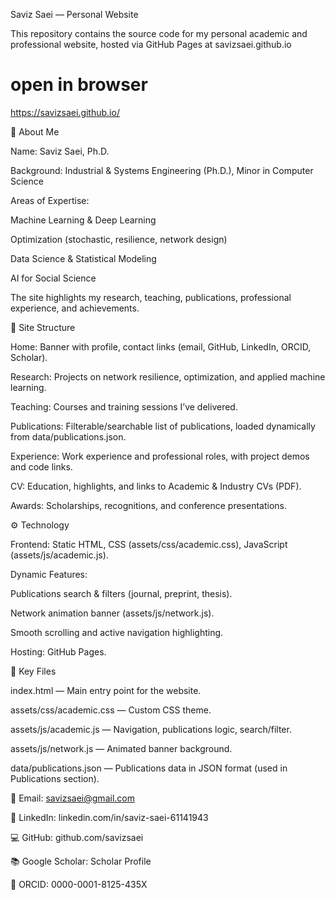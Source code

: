 Saviz Saei — Personal Website
<link rel="me" href="https://github.com/savizsaei">

This repository contains the source code for my personal academic and professional website, hosted via GitHub Pages at savizsaei.github.io
# open in browser
https://savizsaei.github.io/

🔎 About Me

Name: Saviz Saei, Ph.D.

Background: Industrial & Systems Engineering (Ph.D.), Minor in Computer Science

Areas of Expertise:

Machine Learning & Deep Learning

Optimization (stochastic, resilience, network design)

Data Science & Statistical Modeling

AI for Social Science

The site highlights my research, teaching, publications, professional experience, and achievements.

📂 Site Structure

Home: Banner with profile, contact links (email, GitHub, LinkedIn, ORCID, Scholar).

Research: Projects on network resilience, optimization, and applied machine learning.

Teaching: Courses and training sessions I’ve delivered.

Publications: Filterable/searchable list of publications, loaded dynamically from data/publications.json.

Experience: Work experience and professional roles, with project demos and code links.

CV: Education, highlights, and links to Academic & Industry CVs (PDF).

Awards: Scholarships, recognitions, and conference presentations.

⚙️ Technology

Frontend: Static HTML, CSS (assets/css/academic.css), JavaScript (assets/js/academic.js).

Dynamic Features:

Publications search & filters (journal, preprint, thesis).

Network animation banner (assets/js/network.js).

Smooth scrolling and active navigation highlighting.

Hosting: GitHub Pages.

📄 Key Files

index.html — Main entry point for the website.

assets/css/academic.css — Custom CSS theme.

assets/js/academic.js — Navigation, publications logic, search/filter.

assets/js/network.js — Animated banner background.

data/publications.json — Publications data in JSON format (used in Publications section).


📧 Email: savizsaei@gmail.com

🔗 LinkedIn: linkedin.com/in/saviz-saei-61141943

💻 GitHub: github.com/savizsaei

📚 Google Scholar: Scholar Profile

🧾 ORCID: 0000-0001-8125-435X

